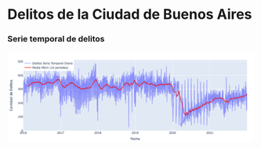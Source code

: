 # Delitos de la Ciudad de Buenos Aires
### Serie temporal de delitos
<img src="/img/1.png" alt="ruta de trabajo" width="1000"/>
